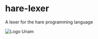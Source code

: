 # hare-lexer
A lexer for the hare programming language

![Logo Unam](https://cloudfront-us-east-1.images.arcpublishing.com/infobae/QLXAPU64VVD7DMR5ZF7VIEH4HQ.jpg)




<P>


 <p>
